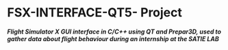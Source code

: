 # FSX-INTERFACE-QT5- Project

***Flight Simulator X GUI interface in C/C++ using QT and Prepar3D, used to gather data about flight behaviour during an internship at the SATIE LAB***
